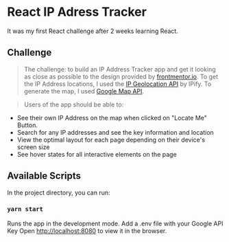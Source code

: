 # React IP Adress Tracker

It was my first React challenge after 2 weeks learning React. 

## Challenge

>The challenge: to build an IP Address Tracker app and get it looking as close as possible to the design provided by [frontmentor.io](https://www.frontendmentor.io/challenges/ip-address-tracker-I8-0yYAH0). To get the IP Address locations, I used the [IP Geolocation API](https://geo.ipify.org/) by IPify. To generate the map, I used [Google Map API](https://www.google.fr/maps).

>Users of the app should be able to:
- See their own IP Address on the map when clicked on "Locate Me" Button.
- Search for any IP addresses and see the key information and location
- View the optimal layout for each page depending on their device's screen size
- See hover states for all interactive elements on the page

## Available Scripts

In the project directory, you can run:

### `yarn start`

Runs the app in the development mode.
Add a .env file with your Google API Key
Open [http://localhost:8080](http://localhost:8080) to view it in the browser.
